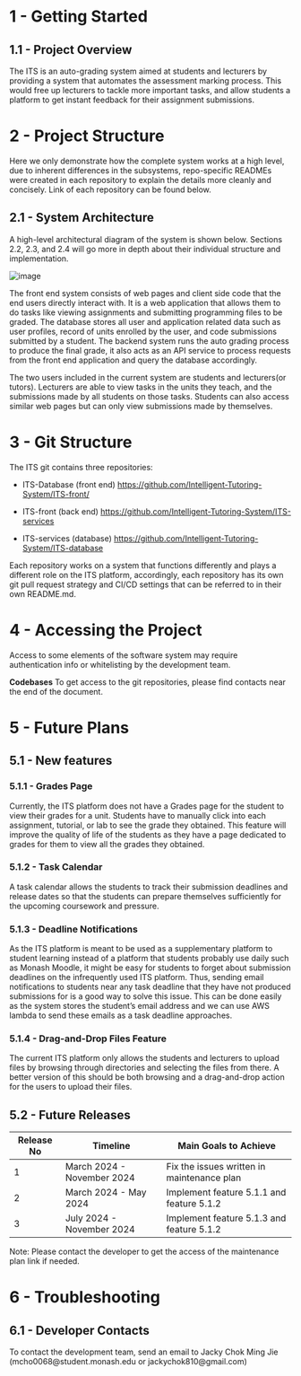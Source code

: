 <h1>1 - Getting Started</h1>
<h2>1.1 - Project Overview</h2>
The ITS is an auto-grading system aimed at students and lecturers by providing a system that automates the assessment marking process. This would free up lecturers to tackle more important tasks, and allow students a platform to get instant feedback for their assignment submissions.

<h1>2 - Project Structure</h1>

Here we only demonstrate how the complete system works at a high level, due to inherent differences in the subsystems, repo-specific READMEs were created in each repository to explain the details more cleanly and concisely. Link of each repository can be found below.

<h2>2.1 - System Architecture</h2>
A high-level architectural diagram of the system is shown below. Sections 2.2, 2.3, and 2.4 will go more in depth about their individual structure and implementation.

![image](https://github.com/Intelligent-Tutoring-System/.github/assets/126434695/196db828-1b75-4b2e-af39-f81db488d4e6)

The front end system consists of web pages and client side code that the end users directly interact with. It is a web application that allows them to do tasks like viewing assignments and submitting programming files to be graded. The database stores all user and application related data such as user profiles, record of units enrolled by the user, and code submissions submitted by a student. The backend system runs the auto grading process to produce the final grade, it also acts as an API service to process requests from the front end application and query the database accordingly.

The two users included in the current system are students and lecturers(or tutors). Lecturers are able to view tasks in the units they teach, and the submissions made by all students on those tasks. Students can also access similar web pages but can only view submissions made by themselves.

<h1>3 - Git Structure</h1>
The ITS git contains three repositories:

- ITS-Database (front end) https://github.com/Intelligent-Tutoring-System/ITS-front/

- ITS-front (back end) https://github.com/Intelligent-Tutoring-System/ITS-services
  
- ITS-services (database) https://github.com/Intelligent-Tutoring-System/ITS-database
  

Each repository works on a system that functions differently and plays a different role on the ITS platform, accordingly, each repository has its own git pull request strategy and CI/CD settings that can be referred to in their own README.md.

<h1>4 - Accessing the Project</h1>
Access to some elements of the software system may require authentication info or whitelisting by the development team.

**Codebases**
To get access to the git repositories, please find contacts near the end of the document.

<h1>5 - Future Plans</h1>
<h2>5.1 - New features </h2>
<h3>5.1.1 - Grades Page</h3>
Currently, the ITS platform does not have a Grades page for the student to view their grades for a unit. Students have to manually click into each assignment, tutorial, or lab to see the grade they obtained. This feature will improve the quality of life of the students as they have a page dedicated to grades for them to view all the grades they obtained. 

<h3>5.1.2 - Task Calendar</h3>
A task calendar allows the students to track their submission deadlines and release dates so that the students can prepare themselves sufficiently for the upcoming coursework and pressure. 

<h3>5.1.3 - Deadline Notifications</h3>
As the ITS platform is meant to be used as a supplementary platform to student learning instead of a platform that students probably use daily such as Monash Moodle, it might be easy for students to forget about submission deadlines on the infrequently used ITS platform. Thus, sending email notifications to students near any task deadline that they have not produced submissions for is a good way to solve this issue. This can be done easily as the system stores the student’s email address and we can use AWS lambda to send these emails as a task deadline approaches.

<h3>5.1.4 - Drag-and-Drop Files Feature</h3>
The current ITS platform only allows the students and lecturers to upload files by browsing through directories and selecting the files from there. A better version of this should be both browsing and a drag-and-drop action for the users to upload their files. 


<h2>5.2 - Future Releases</h2>

|Release No|Timeline|Main Goals to Achieve|
|--|--|--|
|1|March 2024 - November 2024|Fix the issues written in maintenance plan|
|2|March 2024 - May 2024|Implement feature 5.1.1 and feature 5.1.2|
|3|July 2024 - November 2024|Implement feature 5.1.3 and feature 5.1.2|

Note: Please contact the developer to get the access of the maintenance plan link if needed.

<h1>6 - Troubleshooting</h1>
<h2>6.1 - Developer Contacts</h2>
To contact the development team, send an email to Jacky Chok Ming Jie (mcho0068@student.monash.edu or jackychok810@gmail.com)


